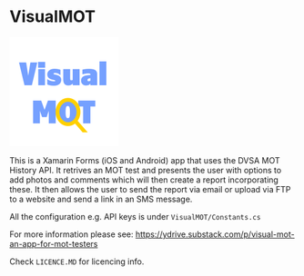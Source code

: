 # VisualMOT

![Blue and yellow Visual MOT Icon](VisualMOT.Android/Resources/drawable/icon.png)

This is a Xamarin Forms (iOS and Android) app that uses the DVSA MOT History API. It retrives an MOT test and presents the user with options to add photos and comments which will then create a report incorporating these. It then allows the user to send the report via email or upload via FTP to a website and send a link in an SMS message.

All the configuration e.g. API keys is under `VisualMOT/Constants.cs`

For more information please see:
https://ydrive.substack.com/p/visual-mot-an-app-for-mot-testers

Check `LICENCE.MD` for licencing info.
